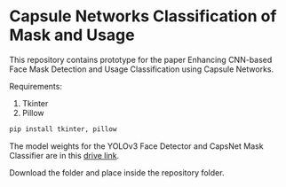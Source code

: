 # Capsule Networks Classification of Mask and Usage

This repository contains prototype for the paper Enhancing CNN-based Face Mask Detection and Usage Classification using Capsule Networks.

Requirements:
1. Tkinter
1. Pillow

```python
pip install tkinter, pillow
```

The model weights for the YOLOv3 Face Detector and CapsNet Mask Classifier are in this [drive link](https://drive.google.com/drive/folders/18JsqyM3uuOPVExl3nN0tHUM0iu1MBFCX?usp=sharing).

Download the folder and place inside the repository folder. 
